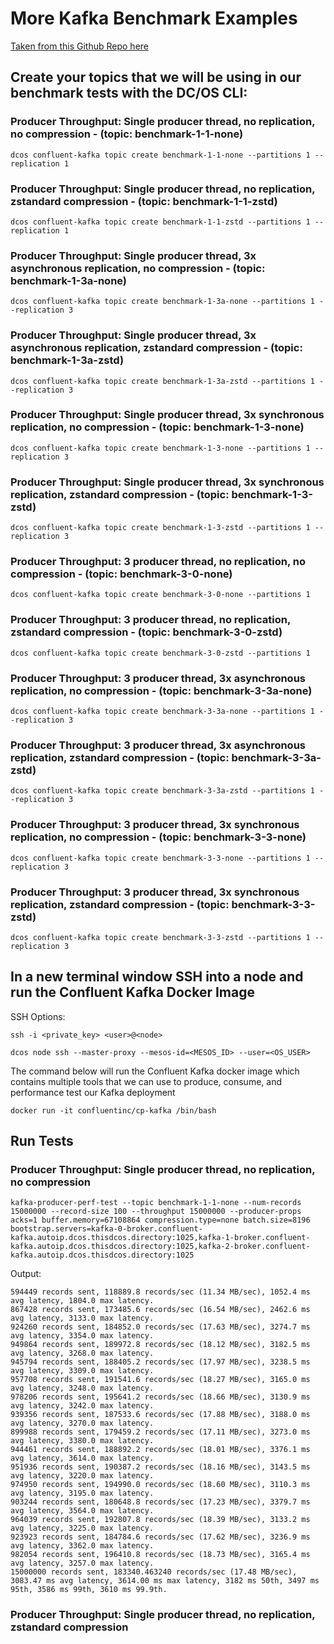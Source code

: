 # More Kafka Benchmark Examples
[Taken from this Github Repo here](https://gist.github.com/dongjinleekr/d24e3d0c7f92ac0f80c87218f1f5a02b)


## Create your topics that we will be using in our benchmark tests with the DC/OS CLI:

### Producer Throughput: Single producer thread, no replication, no compression - (topic: benchmark-1-1-none)
```
dcos confluent-kafka topic create benchmark-1-1-none --partitions 1 --replication 1
```

### Producer Throughput: Single producer thread, no replication, zstandard compression - (topic: benchmark-1-1-zstd)
```
dcos confluent-kafka topic create benchmark-1-1-zstd --partitions 1 --replication 1
```

### Producer Throughput: Single producer thread, 3x asynchronous replication, no compression - (topic: benchmark-1-3a-none)
```
dcos confluent-kafka topic create benchmark-1-3a-none --partitions 1 --replication 3
```

### Producer Throughput: Single producer thread, 3x asynchronous replication, zstandard compression - (topic: benchmark-1-3a-zstd)
```
dcos confluent-kafka topic create benchmark-1-3a-zstd --partitions 1 --replication 3
```

### Producer Throughput: Single producer thread, 3x synchronous replication, no compression - (topic: benchmark-1-3-none)
```
dcos confluent-kafka topic create benchmark-1-3-none --partitions 1 --replication 3
```

### Producer Throughput: Single producer thread, 3x synchronous replication, zstandard compression - (topic: benchmark-1-3-zstd)
```
dcos confluent-kafka topic create benchmark-1-3-zstd --partitions 1 --replication 3
```

### Producer Throughput: 3 producer thread, no replication, no compression - (topic: benchmark-3-0-none)
```
dcos confluent-kafka topic create benchmark-3-0-none --partitions 1
```

### Producer Throughput: 3 producer thread, no replication, zstandard compression - (topic: benchmark-3-0-zstd)
```
dcos confluent-kafka topic create benchmark-3-0-zstd --partitions 1
```

### Producer Throughput: 3 producer thread, 3x asynchronous replication, no compression - (topic: benchmark-3-3a-none)
```
dcos confluent-kafka topic create benchmark-3-3a-none --partitions 1 --replication 3
```

### Producer Throughput: 3 producer thread, 3x asynchronous replication, zstandard compression - (topic: benchmark-3-3a-zstd)
```
dcos confluent-kafka topic create benchmark-3-3a-zstd --partitions 1 --replication 3
```

### Producer Throughput: 3 producer thread, 3x synchronous replication, no compression - (topic: benchmark-3-3-none)
```
dcos confluent-kafka topic create benchmark-3-3-none --partitions 1 --replication 3
```

### Producer Throughput: 3 producer thread, 3x synchronous replication, zstandard compression - (topic: benchmark-3-3-zstd)
```
dcos confluent-kafka topic create benchmark-3-3-zstd --partitions 1 --replication 3
```

## In a new terminal window SSH into a node and run the Confluent Kafka Docker Image

SSH Options:
```
ssh -i <private_key> <user>@<node>

dcos node ssh --master-proxy --mesos-id=<MESOS_ID> --user=<OS_USER>
```

The command below will run the Confluent Kafka docker image which contains multiple tools that we can use to produce, consume, and performance test our Kafka deployment
```
docker run -it confluentinc/cp-kafka /bin/bash
```

## Run Tests

### Producer Throughput: Single producer thread, no replication, no compression
```
kafka-producer-perf-test --topic benchmark-1-1-none --num-records 15000000 --record-size 100 --throughput 15000000 --producer-props acks=1 buffer.memory=67108864 compression.type=none batch.size=8196 bootstrap.servers=kafka-0-broker.confluent-kafka.autoip.dcos.thisdcos.directory:1025,kafka-1-broker.confluent-kafka.autoip.dcos.thisdcos.directory:1025,kafka-2-broker.confluent-kafka.autoip.dcos.thisdcos.directory:1025
```

Output:
```
594449 records sent, 118889.8 records/sec (11.34 MB/sec), 1052.4 ms avg latency, 1804.0 max latency.
867428 records sent, 173485.6 records/sec (16.54 MB/sec), 2462.6 ms avg latency, 3133.0 max latency.
924260 records sent, 184852.0 records/sec (17.63 MB/sec), 3274.7 ms avg latency, 3354.0 max latency.
949864 records sent, 189972.8 records/sec (18.12 MB/sec), 3182.5 ms avg latency, 3268.0 max latency.
945794 records sent, 188405.2 records/sec (17.97 MB/sec), 3238.5 ms avg latency, 3309.0 max latency.
957708 records sent, 191541.6 records/sec (18.27 MB/sec), 3165.0 ms avg latency, 3248.0 max latency.
978206 records sent, 195641.2 records/sec (18.66 MB/sec), 3130.9 ms avg latency, 3242.0 max latency.
939356 records sent, 187533.6 records/sec (17.88 MB/sec), 3188.0 ms avg latency, 3270.0 max latency.
899988 records sent, 179459.2 records/sec (17.11 MB/sec), 3273.0 ms avg latency, 3380.0 max latency.
944461 records sent, 188892.2 records/sec (18.01 MB/sec), 3376.1 ms avg latency, 3614.0 max latency.
951936 records sent, 190387.2 records/sec (18.16 MB/sec), 3143.5 ms avg latency, 3220.0 max latency.
974950 records sent, 194990.0 records/sec (18.60 MB/sec), 3110.3 ms avg latency, 3195.0 max latency.
903244 records sent, 180648.8 records/sec (17.23 MB/sec), 3379.7 ms avg latency, 3564.0 max latency.
964039 records sent, 192807.8 records/sec (18.39 MB/sec), 3133.2 ms avg latency, 3225.0 max latency.
923923 records sent, 184784.6 records/sec (17.62 MB/sec), 3236.9 ms avg latency, 3362.0 max latency.
982054 records sent, 196410.8 records/sec (18.73 MB/sec), 3165.4 ms avg latency, 3257.0 max latency.
15000000 records sent, 183340.463240 records/sec (17.48 MB/sec), 3083.47 ms avg latency, 3614.00 ms max latency, 3182 ms 50th, 3497 ms 95th, 3586 ms 99th, 3610 ms 99.9th.
```

### Producer Throughput: Single producer thread, no replication, zstandard compression
```
